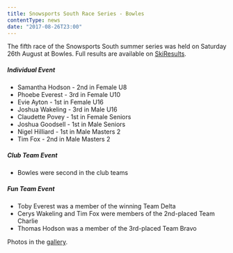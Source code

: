 ```yaml
---
title: Snowsports South Race Series - Bowles
contentType: news
date: "2017-08-26T23:00"
---
```


The fifth race of the Snowsports South summer series was held on Saturday 26th August at
Bowles. Full results are available on [SkiResults](https://skiresults.co.uk/events/848).

##### Individual Event
* Samantha Hodson - 2nd in Female U8
* Phoebe Everest - 3rd in Female U10
* Evie Ayton - 1st in Female U16
* Joshua Wakeling - 3rd in Male U16
* Claudette Povey - 1st in Female Seniors
* Joshua Goodsell - 1st in Male Seniors
* Nigel Hilliard - 1st in Male Masters 2
* Tim Fox - 2nd in Male Masters 2

##### Club Team Event
* Bowles were second in the club teams

##### Fun Team Event
* Toby Everest was a member of the winning Team Delta
* Cerys Wakeling and Tim Fox were members of the 2nd-placed Team Charlie
* Thomas Hodson was a member of the 3rd-placed Team Bravo

Photos in the [gallery](/gallery/2017/170826_SRSA_5_bowles).